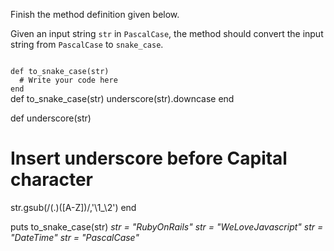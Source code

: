 Finish the method definition given below.

Given an input string `str` in `PascalCase`, the method should convert the input string from `PascalCase` to `snake_case`.

<codeblock language="ruby" type="exercise" testMode="multipleInput">
<code>
def to_snake_case(str)
  # Write your code here
end
</code>

<solution>
def to_snake_case(str)
  underscore(str).downcase
end

def underscore(str)
  # Insert underscore before Capital character
  str.gsub(/(.)([A-Z])/,'\1_\2')
end
</solution>

<testcases>
<caller>
puts to_snake_case(str)
</caller>
<testcase>
<i>
str = "RubyOnRails"
</i>
</testcase>
<testcase>
<i>
str = "WeLoveJavascript"
</i>
</testcase>
<testcase>
<i>
str = "DateTime"
</i>
</testcase>
<testcase>
<i>
str = "PascalCase"
</i>
</testcase>
</testcases>
</codeblock>